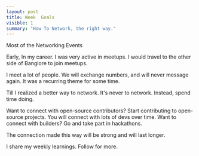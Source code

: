 ```yaml
---
layout: post
title: Week  Goals
visible: 1
summary: "How To Network, the right way."
---
```


Most of the Networking Events

Early, In my career. I was very active in meetups. I would travel to the other side of Banglore to join meetups.

I meet a lot of people. We will exchange numbers, and will never message again. It was a recurring theme for some time.

Till I realized a better way to network. It's never to network. Instead, spend time doing. 

Want to connect with open-source contributors? Start contributing to open-source projects. You will connect with lots of devs over time.
Want to connect with builders? Go and take part in hackathons.

The connection made this way will be strong and will last longer.

I share my weekly learnings. Follow for more.

<!-- 
Most of the Networking Events.


Early, In my carrer. I was very active in meetups. I would travel to other side of Banglore to join meetups.

I meet lot of people this way. We will exchange socials, whatsApps never to message each other. 

When I was early in my carrer, I used to go to meetups in Banglore. I will meet people who 
will talk about new ideas and I was impressed by them.

Next time I will go to meetup and will bump into the same person and he will tell me about 
What needs to be done. He would tell me about some other new thing and the old thing that he necer executed.

Slowly I started realizing, it's all blabber not real substabce. 
Later, I realized that the best way is to do build/create what you like and put it out.

You want to meet good open source contributors. Start contributing to open source projects.
You want to meet hikers, start going to hiking.
You want to network with Fitness enthusist, start going to fitness classes.

The people you will meet this way, will be more biased towards actions.
In the end, I will end it using the Peter Theil Quote.
Spend you 20s working on something you genuinely align your interest with. -->
